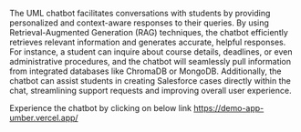 The UML chatbot facilitates conversations with students by providing personalized and context-aware responses to their queries. 
By using Retrieval-Augmented Generation (RAG) techniques, the chatbot efficiently retrieves relevant information and generates accurate, helpful responses. 
For instance, a student can inquire about course details, deadlines, or even administrative procedures, and the chatbot will seamlessly pull information from integrated databases 
like ChromaDB or MongoDB. Additionally, the chatbot can assist students in creating Salesforce cases directly within the chat, streamlining support requests and 
improving overall user experience.

Experience the chatbot by clicking on below link
https://demo-app-umber.vercel.app/
